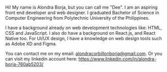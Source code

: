 Hi! My name is Alondra Borja, but you can call me "Dee". I am an aspiring front end developer and web designer.
I graduated Bachelor of Science in Computer Engineering from Polytechnic University of the Philippines.

I have a background already on web development technologies like: HTML, CSS and JavaScript. I also do have a background on React.js, and React Native too. For UI/UX design, I have a knowledge on web design tools such as Adobe XD and Figma. 

You can contact me on my email: alondracorbillonborja@gmail.com. Or you can visit my linkedin account here: https://www.linkedin.com/in/alondra-borja-760ab5203/
